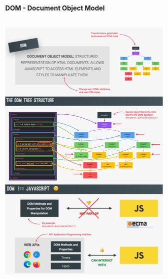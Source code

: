 
## DOM - Document Object Model


</br>

![Drag Racing](/Assets/dom.png)
![Drag Racing](/Assets/dom_structure.png)
![Drag Racing](/Assets/dom_no_javascript.png)

</br>
